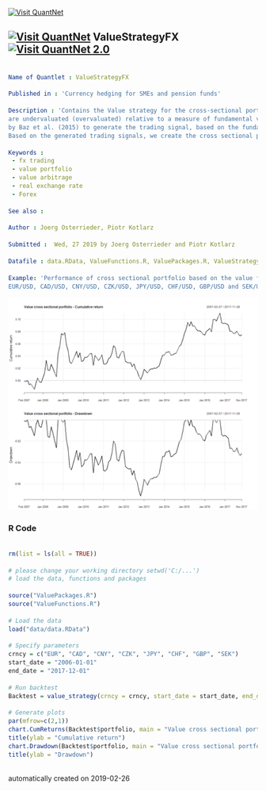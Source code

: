 [<img src="https://github.com/QuantLet/Styleguide-and-FAQ/blob/master/pictures/banner.png" width="888" alt="Visit QuantNet">](http://quantlet.de/)

## [<img src="https://github.com/QuantLet/Styleguide-and-FAQ/blob/master/pictures/qloqo.png" alt="Visit QuantNet">](http://quantlet.de/) **ValueStrategyFX** [<img src="https://github.com/QuantLet/Styleguide-and-FAQ/blob/master/pictures/QN2.png" width="60" alt="Visit QuantNet 2.0">](http://quantlet.de/)

```yaml

Name of Quantlet : ValueStrategyFX

Published in : 'Currency hedging for SMEs and pension funds'

Description : 'Contains the Value strategy for the cross-sectional portfolio, which involves buying (selling) assets that 
are undervaluated (overvaluated) relative to a measure of fundamental value.  For our approach, we apply the algorithm presented 
by Baz et al. (2015) to generate the trading signal, based on the fundamental value represented by the real exchange rate. 
Based on the generated trading signals, we create the cross sectional portfolio.'

Keywords : 
 - fx trading
 - value portfolio
 - value arbitrage
 - real exchange rate 
 - Forex 

See also : 

Author : Joerg Osterrieder, Piotr Kotlarz 

Submitted :  Wed, 27 2019 by Joerg Osterrieder and Piotr Kotlarz 

Datafile : data.RData, ValueFunctions.R, ValuePackages.R, ValueStrategyFX.R

Example: 'Performance of cross sectional portfolio based on the value factor for 
EUR/USD, CAD/USD, CNY/USD, CZK/USD, JPY/USD, CHF/USD, GBP/USD and SEK/USD from 01-01-2006 to 01-12-2017 with monthly frequency.'
```

![Picture1](PerformanceSummary.png)

### R Code
```r

rm(list = ls(all = TRUE))

# please change your working directory setwd('C:/...')
# load the data, functions and packages 

source("ValuePackages.R")
source("ValueFunctions.R")

# Load the data 
load("data/data.RData")

# Specify parameters 
crncy = c("EUR", "CAD", "CNY", "CZK", "JPY", "CHF", "GBP", "SEK")
start_date = "2006-01-01"
end_date = "2017-12-01"

# Run backtest
Backtest = value_strategy(crncy = crncy, start_date = start_date, end_date = end_date)

# Generate plots 
par(mfrow=c(2,1))
chart.CumReturns(Backtest$portfolio, main = "Value cross sectional portfolio - Cumulative return")
title(ylab = "Cumulative return")
chart.Drawdown(Backtest$portfolio, main = "Value cross sectional portfolio - Drawdown")
title(ylab = "Drawdown") 



```

automatically created on 2019-02-26
